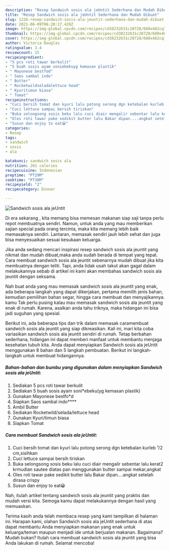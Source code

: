 ```yaml
---
description: "Resep Sandwich sosis ala jeUntit Sederhana dan Mudah Dibuat"
title: "Resep Sandwich sosis ala jeUntit Sederhana dan Mudah Dibuat"
slug: 1226-resep-sandwich-sosis-ala-jeuntit-sederhana-dan-mudah-dibuat
date: 2021-06-09T06:20:17.428Z
image: https://img-global.cpcdn.com/recipes/cd38232631c20728/680x482cq70/sandwich-sosis-ala-jeuntit-foto-resep-utama.jpg
thumbnail: https://img-global.cpcdn.com/recipes/cd38232631c20728/680x482cq70/sandwich-sosis-ala-jeuntit-foto-resep-utama.jpg
cover: https://img-global.cpcdn.com/recipes/cd38232631c20728/680x482cq70/sandwich-sosis-ala-jeuntit-foto-resep-utama.jpg
author: Victoria Douglas
ratingvalue: 3.4
reviewcount: 15
recipeingredient:
- "5 pcs roti tawar berkulit"
- "5 buah sosis ayam soniebekuyg kemasan plastik"
- " Mayonese bestfod"
- " Saos sambal indo"
- " Butter"
- " Rocketwildseladalettuce head"
- " Kyuritimun biasa"
- " Tomat"
recipeinstructions:
- "Cuci bersih tomat dan kyuri lalu potong serong dgn ketebalan kurleb ¹/2 cm,sisihkan"
- "Cuci lettuce sampai bersih tiriskan"
- "Buka selongsong sosis beku lalu cuci diair mengalir sebentar lalu kerat2 krmudian sautee diatas pan menggunakan butter sampai mekar,angkat"
- "Oles roti tawar pake sedikit butter lalu Bakar dipan....angkat setelah dirasa crispy"
- "Susun dan enjoy to eat😀"
categories:
- Resep
tags:
- sandwich
- sosis
- ala

katakunci: sandwich sosis ala 
nutrition: 261 calories
recipecuisine: Indonesian
preptime: "PT29M"
cooktime: "PT30M"
recipeyield: "2"
recipecategory: Dinner

---
```



![Sandwich sosis ala jeUntit](https://img-global.cpcdn.com/recipes/cd38232631c20728/680x482cq70/sandwich-sosis-ala-jeuntit-foto-resep-utama.jpg)

Di era  sekarang , kita memang bisa memesan makanan siap saji tanpa perlu repot membuatnya sendiri. Namun, untuk anda yang mau memberikan sajian special pada orang tercinta, maka kita memang lebih baik memasaknya sendiri. Lantaran, memasak sendiri jauh lebih sehat dan juga bisa menyesuaikan sesuai kesukaan keluarga.

Jika anda sedang mencari inspirasi resep sandwich sosis ala jeuntit yang nikmat dan mudah dibuat,maka anda sudah berada di tempat yang tepat. Cara membuat sandwich sosis ala jeuntit  sebenarnya mudah dibuat jika kita membuatnya dengan teliti. Tapi, anda tidak usah takut akan gagal dalam melakukannya 
sebab di artikel ini kami akan membahas sandwich sosis ala jeuntit dengan seksama.  



Nah buat anda yang mau memasak sandwich sosis ala jeuntit yang enak, ada beberapa langkah yang dapat dikerjakan, pertama memilih jenis bahan, kemudian pemilihan bahan segar, hingga cara membuat dan menyajikannya. kamu Tak perlu pusing kalau mau memasak sandwich sosis ala jeuntit yang enak di rumah. Karena, asalkan anda  tahu triknya, maka hidangan ini bisa jadi suguhan yang spesial.

Berikut ini, ada beberapa tips dan trik dalam memasak caramembuat sandwich sosis ala jeuntit yang siap dikreasikan. Kali ini, mari kita coba variasikan sandwich sosis ala jeuntit sendiri di rumah. Tetap berbahan sederhana, hidangan ini dapat memberi manfaat untuk membantu menjaga kesehatan tubuh kita. Anda dapat menyiapkan Sandwich sosis ala jeUntit menggunakan 8 bahan dan 5 langkah pembuatan. Berikut ini langkah-langkah untuk membuat hidangannya.

<!--inarticleads1-->

##### Bahan-bahan dan bumbu yang digunakan dalam menyiapkan Sandwich sosis ala jeUntit:

1. Sediakan 5 pcs roti tawar berkulit
1. Sediakan 5 buah sosis ayam soni*ebeku(yg kemasan plastik)
1. Gunakan  Mayonese bestfo*d
1. Siapkan  Saos sambal indo****
1. Ambil  Butter
1. Sediakan  Rocketwild/selada/lettuce head
1. Gunakan  Kyuri/timun biasa
1. Siapkan  Tomat




<!--inarticleads2-->

##### Cara membuat Sandwich sosis ala jeUntit:

1. Cuci bersih tomat dan kyuri lalu potong serong dgn ketebalan kurleb ¹/2 cm,sisihkan
1. Cuci lettuce sampai bersih tiriskan
1. Buka selongsong sosis beku lalu cuci diair mengalir sebentar lalu kerat2 krmudian sautee diatas pan menggunakan butter sampai mekar,angkat
1. Oles roti tawar pake sedikit butter lalu Bakar dipan....angkat setelah dirasa crispy
1. Susun dan enjoy to eat😀




Nah, itulah artikel tentang  sandwich sosis ala jeuntit  yang praktis dan mudah versi kita. Semoga kamu dapat melakukannya dengan hasil yang memuaskan. 

Terima kasih anda telah membaca resep yang kami tampilkan di halaman ini. Harapan kami, olahan  Sandwich sosis ala jeUntit sederhana di atas dapat membantu Anda menyiapkan makanan yang enak untuk keluarga/teman maupun menjadi ide untuk berjualan makanan. Bagaimana? Mudah bukan? Itulah cara membuat sandwich sosis ala jeuntit yang bisa Anda lakukan di rumah. Selamat mencoba!

